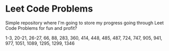 # Leet Code Problems

Simple repository where I'm going to store my progress going through Leet Code Problems for fun and profit?

1-3, 20-21, 26-27, 66, 88, 283, 360, 414, 448, 485, 487, 724, 747, 905, 941, 977, 1051, 1089, 1295, 1299, 1346
